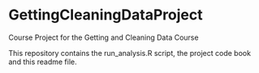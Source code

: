 # GettingCleaningDataProject
Course Project for the Getting and Cleaning Data Course

This repository contains the run_analysis.R script, the project code book and this readme file.
